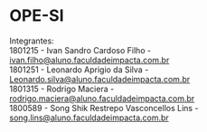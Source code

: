 # OPE-SI
Integrantes:          
1801215 - Ivan Sandro Cardoso Filho - ivan.filho@aluno.faculdadeimpacta.com.br         
1801251 - Leonardo Aprigio da Silva - Leonardo.silva@aluno.faculdadeimpacta.com.br         
1801315 - Rodrigo Maciera - rodrigo.maciera@aluno.faculdadeimpacta.com.br         
1800589 - Song Shik Restrepo Vasconcellos Lins - song.lins@aluno.faculdadeimpacta.com.br         
